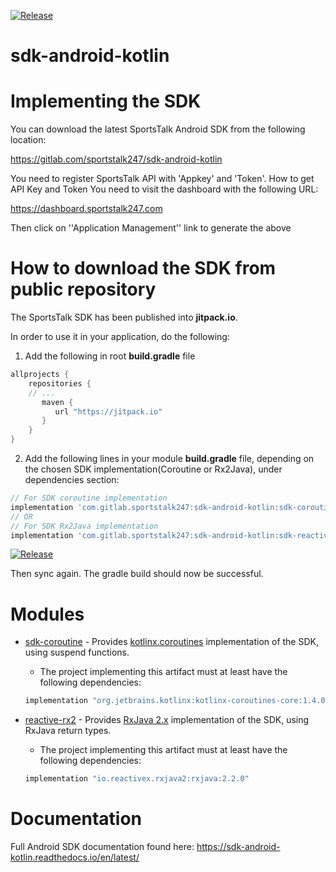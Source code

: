 
[![Release](https://jitpack.io/v/com.gitlab.sportstalk247/sdk-android-kotlin.svg)](https://jitpack.io/#com.gitlab.sportstalk247/sdk-android-kotlin)

# sdk-android-kotlin

# Implementing the SDK

You can download the latest SportsTalk Android SDK from the following location:

https://gitlab.com/sportstalk247/sdk-android-kotlin

You need to register SportsTalk API with 'Appkey' and 'Token'.
How to get API Key and Token
You need to visit the dashboard with the following URL:

https://dashboard.sportstalk247.com

Then click on ''Application Management'' link to generate the above

# How to download the SDK from public repository

The SportsTalk SDK has been published into **jitpack.io**.

In order to use it in your application, do the following:

1. Add the following in root **build.gradle** file

```groovy
allprojects {
    repositories {
    // ...
       maven {
          url "https://jitpack.io"
       }
    }
}
```

2. Add the following lines in your module **build.gradle** file, depending on the chosen SDK implementation(Coroutine or Rx2Java), under dependencies section:

```groovy
// For SDK coroutine implementation
implementation 'com.gitlab.sportstalk247:sdk-android-kotlin:sdk-coroutine:vX.Y.Z'
// OR
// For SDK Rx2Java implementation
implementation 'com.gitlab.sportstalk247:sdk-android-kotlin:sdk-reactive-rx2:vX.Y.Z'
```

[![Release](https://jitpack.io/v/com.gitlab.sportstalk247/sdk-android-kotlin.svg)](https://jitpack.io/#com.gitlab.sportstalk247/sdk-android-kotlin)

Then sync again. The gradle build should now be successful.

# Modules

* [sdk-coroutine](sdk-coroutine/README.md) - Provides [kotlinx.coroutines](https://github.com/Kotlin/kotlinx.coroutines) implementation of the SDK, using suspend functions.
   * The project implementing this artifact must at least have the following dependencies:
   ```groovy
   implementation "org.jetbrains.kotlinx:kotlinx-coroutines-core:1.4.0-M1"
   ```

* [reactive-rx2](sdk-reactive-rx2/README.md) - Provides [RxJava 2.x](https://github.com/ReactiveX/RxJava/tree/2.x) implementation of the SDK, using RxJava return types.
   * The project implementing this artifact must at least have the following dependencies:
   ```groovy
   implementation "io.reactivex.rxjava2:rxjava:2.2.0"
   ```

# Documentation

Full Android SDK documentation found here: https://sdk-android-kotlin.readthedocs.io/en/latest/